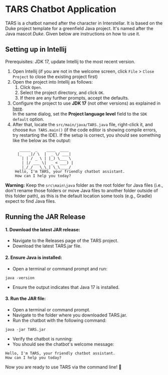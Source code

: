 # TARS Chatbot Application

TARS is a chatbot named after the character in Interstellar. It is based on the Duke project template for a greenfield Java project. It's named after the Java mascot _Duke_. Given below are instructions on how to use it.

## Setting up in Intellij

Prerequisites: JDK 17, update Intellij to the most recent version.

1. Open Intellij (if you are not in the welcome screen, click `File` > `Close Project` to close the existing project first)
1. Open the project into Intellij as follows:
   1. Click `Open`.
   1. Select the project directory, and click `OK`.
   1. If there are any further prompts, accept the defaults.
1. Configure the project to use **JDK 17** (not other versions) as explained in [here](https://www.jetbrains.com/help/idea/sdk.html#set-up-jdk).<br>
   In the same dialog, set the **Project language level** field to the `SDK default` option.
1. After that, locate the `src/main/java/TARS.java` file, right-click it, and choose `Run TARS.main()` (if the code editor is showing compile errors, try restarting the IDE). If the setup is correct, you should see something like the below as the output:
   ```
	  _____  _    ____  ____
	 |_   _|/ \  |  _ \/ ___|
	   | | / _ \ | |_) \___ \
	   | |/ ___ \|  _ < ___) |
	   |_/_/   \_\_| \_\____/
	Hello, I'm TARS, your friendly chatbot assistant.
	How can I help you today?
   ```

**Warning:** Keep the `src\main\java` folder as the root folder for Java files (i.e., don't rename those folders or move Java files to another folder outside of this folder path), as this is the default location some tools (e.g., Gradle) expect to find Java files.

## Running the JAR Release

#### 1. Download the latest JAR release:
- Navigate to the Releases page of the TARS project.
- Download the latest TARS.jar file.

#### 2. Ensure Java is installed:
- Open a terminal or command prompt and run:
```
java -version
```
- Ensure the output indicates that Java 17 is installed.

#### 3. Run the JAR file:
- Open a terminal or command prompt.
- Navigate to the folder where you downloaded TARS.jar.
- Run the chatbot with the following command:
```
java -jar TARS.jar
```
- Verify the chatbot is running:
- You should see the chatbot's welcome message:
```
Hello, I'm TARS, your friendly chatbot assistant.
How can I help you today?
```
Now you are ready to use TARS via the command line! 🚀
